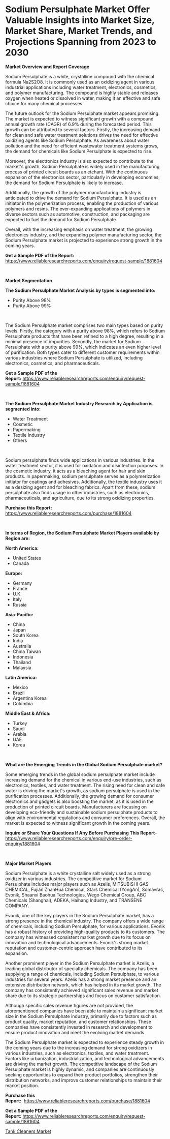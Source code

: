 <p><h1>Sodium Persulphate Market Offer Valuable Insights into Market Size, Market Share, Market Trends, and Projections Spanning from 2023 to 2030</h1></p><p><strong>Market Overview and Report Coverage</strong></p>
<p><p>Sodium Persulphate is a white, crystalline compound with the chemical formula Na2S2O8. It is commonly used as an oxidizing agent in various industrial applications including water treatment, electronics, cosmetics, and polymer manufacturing. The compound is highly stable and releases oxygen when heated or dissolved in water, making it an effective and safe choice for many chemical processes.</p><p>The future outlook for the Sodium Persulphate market appears promising. The market is expected to witness significant growth with a compound annual growth rate (CAGR) of 6.9% during the forecasted period. This growth can be attributed to several factors. Firstly, the increasing demand for clean and safe water treatment solutions drives the need for effective oxidizing agents like Sodium Persulphate. As awareness about water pollution and the need for efficient wastewater treatment systems grows, the demand for chemicals like Sodium Persulphate is expected to rise.</p><p>Moreover, the electronics industry is also expected to contribute to the market's growth. Sodium Persulphate is widely used in the manufacturing process of printed circuit boards as an etchant. With the continuous expansion of the electronics sector, particularly in developing economies, the demand for Sodium Persulphate is likely to increase.</p><p>Additionally, the growth of the polymer manufacturing industry is anticipated to drive the demand for Sodium Persulphate. It is used as an initiator in the polymerization process, enabling the production of various polymers and resins. The ever-expanding applications of polymers in diverse sectors such as automotive, construction, and packaging are expected to fuel the demand for Sodium Persulphate.</p><p>Overall, with the increasing emphasis on water treatment, the growing electronics industry, and the expanding polymer manufacturing sector, the Sodium Persulphate market is projected to experience strong growth in the coming years.</p></p>
<p><strong>Get a Sample PDF of the Report:</strong> <a href="https://www.reliableresearchreports.com/enquiry/request-sample/1881604">https://www.reliableresearchreports.com/enquiry/request-sample/1881604</a></p>
<p>&nbsp;</p>
<p><strong>Market Segmentation</strong></p>
<p><strong>The Sodium Persulphate Market Analysis by types is segmented into:</strong></p>
<p><ul><li>Purity Above 98%</li><li>Purity Above 99%</li></ul></p>
<p>&nbsp;</p>
<p><p>The Sodium Persulphate market comprises two main types based on purity levels. Firstly, the category with a purity above 98%, which refers to Sodium Persulphate products that have been refined to a high degree, resulting in a minimal presence of impurities. Secondly, the market for Sodium Persulphate with a purity above 99%, which indicates an even higher level of purification. Both types cater to different customer requirements within various industries where Sodium Persulphate is utilized, including electronics, cosmetics, and pharmaceuticals.</p></p>
<p><strong>Get a Sample PDF of the Report:</strong>&nbsp;<a href="https://www.reliableresearchreports.com/enquiry/request-sample/1881604">https://www.reliableresearchreports.com/enquiry/request-sample/1881604</a></p>
<p>&nbsp;</p>
<p><strong>The Sodium Persulphate Market Industry Research by Application is segmented into:</strong></p>
<p><ul><li>Water Treatment</li><li>Cosmetic</li><li>Papermaking</li><li>Textile Industry</li><li>Others</li></ul></p>
<p>&nbsp;</p>
<p><p>Sodium persulphate finds wide applications in various industries. In the water treatment sector, it is used for oxidation and disinfection purposes. In the cosmetic industry, it acts as a bleaching agent for hair and skin products. In papermaking, sodium persulphate serves as a polymerization initiator for coatings and adhesives. Additionally, the textile industry uses it as a desizing agent and for bleaching fabrics. Apart from these, sodium persulphate also finds usage in other industries, such as electronics, pharmaceuticals, and agriculture, due to its strong oxidizing properties.</p></p>
<p><strong>Purchase this Report:</strong>&nbsp; <a href="https://www.reliableresearchreports.com/purchase/1881604">https://www.reliableresearchreports.com/purchase/1881604</a></p>
<p>&nbsp;</p>
<p><strong>In terms of Region, the Sodium Persulphate Market Players available by Region are:</strong></p>
<p>
    <p> <strong> North America: </strong>
        <ul>
            <li>United States</li>
            <li>Canada</li>
        </ul>
        </p> 
    <p> <strong> Europe: </strong>
        <ul>
            <li>Germany</li>
            <li>France</li>
            <li>U.K.</li>
            <li>Italy</li>
            <li>Russia</li>
        </ul>
        </p> 
    <p> <strong> Asia-Pacific: </strong>
        <ul>
            <li>China</li>
            <li>Japan</li>
            <li>South Korea</li>
            <li>India</li>
            <li>Australia</li>
            <li>China Taiwan</li>
            <li>Indonesia</li>
            <li>Thailand</li>
            <li>Malaysia</li>
        </ul>
        </p> 
    <p> <strong> Latin America: </strong>
        <ul>
            <li>Mexico</li>
            <li>Brazil</li>
            <li>Argentina Korea</li>
            <li>Colombia</li>
        </ul>
        </p> 
    <p> <strong> Middle East & Africa: </strong>
        <ul>
            <li>Turkey</li>
            <li>Saudi</li>
            <li>Arabia</li>
            <li>UAE</li>
            <li>Korea</li>
        </ul>
    </p>
    </p>
<p>&nbsp;</p>
<p><strong>What are the Emerging Trends in the Global Sodium Persulphate market?</strong></p>
<p><p>Some emerging trends in the global sodium persulphate market include increasing demand for the chemical in various end-use industries, such as electronics, textiles, and water treatment. The rising need for clean and safe water is driving the market's growth, as sodium persulphate is used in the purification processes. Additionally, the growing demand for consumer electronics and gadgets is also boosting the market, as it is used in the production of printed circuit boards. Manufacturers are focusing on developing eco-friendly and sustainable sodium persulphate products to align with environmental regulations and consumer preferences. Overall, the market is expected to witness significant growth in the coming years.</p></p>
<p><strong>Inquire or Share Your Questions If Any Before Purchasing This Report</strong>- <a href="https://www.reliableresearchreports.com/enquiry/pre-order-enquiry/1881604">https://www.reliableresearchreports.com/enquiry/pre-order-enquiry/1881604</a></p>
<p>&nbsp;</p>
<p><strong>Major Market Players</strong></p>
<p><p>Sodium Persulphate is a white crystalline salt widely used as a strong oxidizer in various industries. The competitive market for Sodium Persulphate includes major players such as Azelis, MITSUBISHI GAS CHEMICAL, Fujian ZhanHua Chemical, Stars Chemical (YongAn), Somavrac, Evonik, Shaanxi Baohua Technologies, Wego Chemical Group, ABC Chemicals (Shanghai), ADEKA, Haihang Industry, and TRANSENE COMPANY.</p><p>Evonik, one of the key players in the Sodium Persulphate market, has a strong presence in the chemical industry. The company offers a wide range of chemicals, including Sodium Persulphate, for various applications. Evonik has a robust history of providing high-quality products to its customers. The company has witnessed consistent market growth due to its focus on innovation and technological advancements. Evonik's strong market reputation and customer-centric approach have contributed to its expansion.</p><p>Another prominent player in the Sodium Persulphate market is Azelis, a leading global distributor of specialty chemicals. The company has been supplying a range of chemicals, including Sodium Persulphate, to various industries for several years. Azelis has a strong market presence and an extensive distribution network, which has helped in its market growth. The company has consistently achieved significant sales revenue and market share due to its strategic partnerships and focus on customer satisfaction.</p><p>Although specific sales revenue figures are not provided, the aforementioned companies have been able to maintain a significant market size in the Sodium Persulphate industry, primarily due to factors such as product quality, market reputation, and customer relationships. These companies have consistently invested in research and development to ensure product innovation and meet the evolving market demands.</p><p>The Sodium Persulphate market is expected to experience steady growth in the coming years due to the increasing demand for strong oxidizers in various industries, such as electronics, textiles, and water treatment. Factors like urbanization, industrialization, and technological advancements are driving the market growth. The competitive landscape of the Sodium Persulphate market is highly dynamic, and companies are continuously seeking opportunities to expand their product portfolios, strengthen their distribution networks, and improve customer relationships to maintain their market position.</p></p>
<p><strong>Purchase this Report:</strong>&nbsp;&nbsp;<a href="https://www.reliableresearchreports.com/purchase/1881604">https://www.reliableresearchreports.com/purchase/1881604</a></p>
<p></p>
<p><strong>Get a Sample PDF of the Report:</strong>&nbsp;<a href="https://www.reliableresearchreports.com/enquiry/request-sample/1881604">https://www.reliableresearchreports.com/enquiry/request-sample/1881604</a></p>
<p><p><a href="https://github.com/RoccoManning/Market-Research-Report-List-2/blob/main/tank-cleaners-market.md">Tank Cleaners Market</a></p></p>